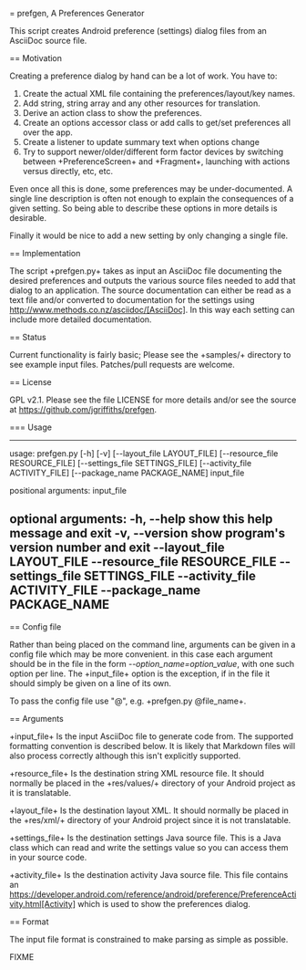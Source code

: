 = prefgen, A Preferences Generator

This script creates Android preference (settings) dialog files
from an AsciiDoc source file.

== Motivation

Creating a preference dialog by hand can be a lot of work. You have to:

1. Create the actual XML file containing the preferences/layout/key names.
2. Add string, string array and any other resources for translation.
3. Derive an action class to show the preferences.
4. Create an options accessor class or add calls to get/set preferences all
   over the app.
5. Create a listener to update summary text when options change
6. Try to support newer/older/different form factor devices by switching
   between +PreferenceScreen+ and +Fragment+, launching with actions versus
   directly, etc, etc.

Even once all this is done, some preferences may be under-documented. A single
line description is often not enough to explain the consequences of a given
setting. So being able to describe these options in more details is desirable.

Finally it would be nice to add a new setting by only changing a single file.

== Implementation

The script +prefgen.py+ takes as input an AsciiDoc file documenting the
desired preferences and outputs the various source files needed to add that
dialog to an application. The source documentation can either be read as
a text file and/or converted to documentation for the settings
using http://www.methods.co.nz/asciidoc/[AsciiDoc]. In this way each setting
can include more detailed documentation.

== Status

Current functionality is fairly basic; Please see the +samples/+ directory
to see example input files. Patches/pull requests are welcome.

== License

GPL v2.1. Please see the file LICENSE for more details and/or see the source
at https://github.com/jgriffiths/prefgen.

=== Usage

----
usage: prefgen.py [-h] [-v] [--layout_file LAYOUT_FILE]
                  [--resource_file RESOURCE_FILE]
                  [--settings_file SETTINGS_FILE]
                  [--activity_file ACTIVITY_FILE]
                  [--package_name PACKAGE_NAME]
                  input_file

positional arguments:
  input_file

optional arguments:
  -h, --help            show this help message and exit
  -v, --version         show program's version number and exit
  --layout_file LAYOUT_FILE
  --resource_file RESOURCE_FILE
  --settings_file SETTINGS_FILE
  --activity_file ACTIVITY_FILE
  --package_name PACKAGE_NAME
----

== Config file

Rather than being placed on the command line, arguments can be given in
a config file which may be more convenient. in this case each argument
should be in the file in the form *--option_name=option_value*, with
one such option per line. The +input_file+ option is the exception, if
in the file it should simply be given on a line of its own.

To pass the config file use "@", e.g. +prefgen.py @file_name+.

== Arguments

+input_file+ Is the input AsciiDoc file to generate code from. The supported
formatting convention is described below. It is likely that Markdown files
will also process correctly although this isn't explicitly supported.

+resource_file+ Is the destination string XML resource file. It should
normally be placed in the +res/values/+ directory of your Android project
as it is translatable.

+layout_file+ Is the destination layout XML. It should normally be placed in
the +res/xml/+ directory of your Android project since it is not translatable.

+settings_file+ Is the destination settings Java source file. This is a Java
class which can read and write the settings value so you can access them in
your source code.

+activity_file+ Is the destination activity Java source file. This file
contains an
https://developer.android.com/reference/android/preference/PreferenceActivity.html[Activity]
which is used to show the preferences dialog.

== Format

The input file format is constrained to make parsing as simple as possible.

FIXME
